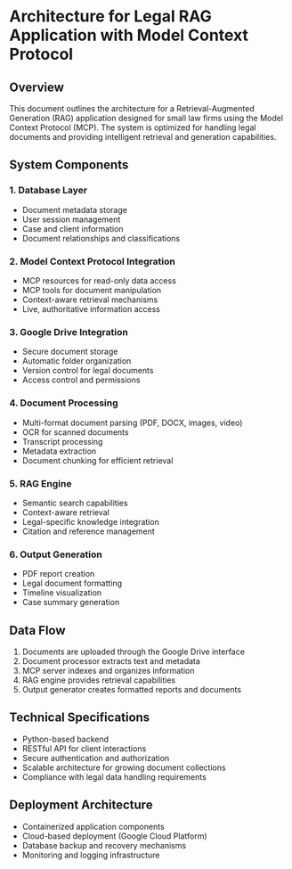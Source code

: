 # Architecture for Legal RAG Application with Model Context Protocol

## Overview
This document outlines the architecture for a Retrieval-Augmented Generation (RAG) application designed for small law firms using the Model Context Protocol (MCP). The system is optimized for handling legal documents and providing intelligent retrieval and generation capabilities.

## System Components

### 1. Database Layer
- Document metadata storage
- User session management
- Case and client information
- Document relationships and classifications

### 2. Model Context Protocol Integration
- MCP resources for read-only data access
- MCP tools for document manipulation
- Context-aware retrieval mechanisms
- Live, authoritative information access

### 3. Google Drive Integration
- Secure document storage
- Automatic folder organization
- Version control for legal documents
- Access control and permissions

### 4. Document Processing
- Multi-format document parsing (PDF, DOCX, images, video)
- OCR for scanned documents
- Transcript processing
- Metadata extraction
- Document chunking for efficient retrieval

### 5. RAG Engine
- Semantic search capabilities
- Context-aware retrieval
- Legal-specific knowledge integration
- Citation and reference management

### 6. Output Generation
- PDF report creation
- Legal document formatting
- Timeline visualization
- Case summary generation

## Data Flow

1. Documents are uploaded through the Google Drive interface
2. Document processor extracts text and metadata
3. MCP server indexes and organizes information
4. RAG engine provides retrieval capabilities
5. Output generator creates formatted reports and documents

## Technical Specifications

- Python-based backend
- RESTful API for client interactions
- Secure authentication and authorization
- Scalable architecture for growing document collections
- Compliance with legal data handling requirements

## Deployment Architecture

- Containerized application components
- Cloud-based deployment (Google Cloud Platform)
- Database backup and recovery mechanisms
- Monitoring and logging infrastructure
